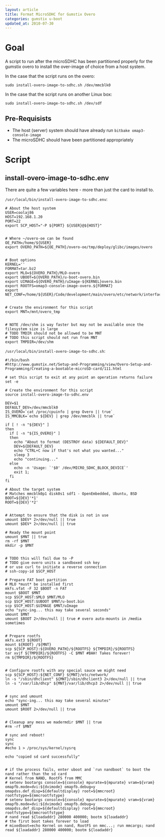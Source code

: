 ```yaml
---
layout: article
title: Format MicroSDHC for Gumstix Overo
categories: gumstix u-boot
updated_at: 2010-07-30
---
```


Goal
====

A script to run after the microSDHC has been partitioned properly for the gumstix overo to install the over-image of choice from a host system.

In the case that the script runs on the overo:

    sudo install-overo-image-to-sdhc.sh /dev/mmcblk0

In the case that the script runs on another Linux box:

    sudo install-overo-image-to-sdhc.sh /dev/sdf


Pre-Requisists
--------------

  * The host (server) system should have already run `bitbake omap3-console-image`
  * The microSDHC should have been partitioned appropriately


Script
======

install-overo-image-to-sdhc.env
-----------

There are quite a few variables here - more than just the card to install to.

`/usr/local/bin/install-overo-image-to-sdhc.env`:

    # About the host system
    USER=coolaj86
    HOST=192.168.1.20
    PORT=22
    export SCP_HOST="-P ${PORT} ${USER}@${HOST}"
    
    
    # Where ~/overo-oe can be found
    OE_PATH=/home/${USER}
    export OVERO_PATH=${OE_PATH}/overo-oe/tmp/deploy/glibc/images/overo
    
    
    # Boot options
    KERNEL=''
    FORMAT=tar.bz2
    export MLO=${OVERO_PATH}/MLO-overo
    export UBOOT=${OVERO_PATH}/u-boot-overo.bin
    export UIMAGE=${OVERO_PATH}/uImage-${KERNEL}overo.bin
    export ROOTFS=omap3-console-image-overo.${FORMAT}
    export NET_CONF=/home/${USER}/Code/development/main/overo/etc/network/interfaces
    
    
    # Create the environment for this script
    export MNT=/mnt/overo_tmp
    
    
    # NOTE /dev/shm is way faster but may not be available once the filesystem size is large
    # TODO TMDIR should not be allowed to be MNT
    # TODO this script should not run from MNT
    export TMPDIR=/dev/shm


`/usr/local/bin/install-overo-image-to-sdhc.sh`:


    #!/bin/bash
    #http://www.gumstix.net/Setup-and-Programming/view/Overo-Setup-and-Programming/Creating-a-bootable-microSD-card/111.html

    # set this script to exit at any point an operation returns failure
    set -e

    # Create the environment for this script
    source install-overo-image-to-sdhc.env

    DEV=$1
    DEFAULT_DEV=/dev/mmcblk0
    IS_OVERO=`cat /proc/cpuinfo | grep Overo || true`
    IS_MMCBLK=`echo ${DEV} | grep /dev/mmcblk || true`

    if [ ! -n "${DEV}" ]
    then
      if [ -n "${IS_OVERO}" ]
      then
        echo "About to format (DESTROY data) ${DEFAULT_DEV}"
        DEV=${DEFAULT_DEV}
        echo "CTRL+C now if that's not what you wanted..."
        sleep 3
        echo "continuing..."
      else
        echo -n 'Usage: `'$0' /dev/MICRO_SDHC_BLOCK_DEVICE`'
        exit 1;
      fi
    fi

    # About the target system
    # Matches mmcblk0p1 disk0s1 sdf1 - OpenEmbedded, Ubuntu, BSD
    BOOT=${DEV}'*1'
    ROOT=${DEV}'*2'


    # Attempt to ensure that the disk is not in use
    umount $DEV* 2>/dev/null || true
    umount $DEV* 2>/dev/null || true

    # Ready the mount point
    umount $MNT || true
    rm -rf $MNT
    mkdir -p $MNT


    # TODO this will fail due to -P
    # TODO give overo units a sandboxed ssh key 
    # or use curl to initiate a reverse connection
    # ssh-copy-id $SCP_HOST

    # Prepare FAT boot partition
    # MLO *must* be installed first
    mkfs.vfat -F 32 $BOOT -n FAT
    mount $BOOT $MNT
    scp $SCP_HOST:$MLO $MNT/MLO
    scp $SCP_HOST:$UBOOT $MNT/u-boot.bin
    scp $SCP_HOST:$UIMAGE $MNT/uImage
    echo "sync-ing... this may take several seconds"
    umount $MNT
    umount $BOOT 2>/dev/null || true # overo auto-mounts in /media sometimes


    # Prepare rootfs
    mkfs.ext3 ${ROOT}
    mount ${ROOT} /${MNT}
    scp ${SCP_HOST}:${OVERO_PATH}/${ROOTFS} ${TMPDIR}/${ROOTFS}
    tar xvjf ${TMPDIR}/${ROOTFS} -C $MNT #BAH! Takes forever!
    rm ${TMPDIR}/${ROOTFS}


    # Configure rootfs with any special sauce we might need
    scp ${SCP_HOST}:${NET_CONF} ${MNT}/etc/network/
    ln -s "/sbin/dhclient" ${MNT}/sbin/dhclient3 2>/dev/null || true
    ln -s "/var/lib/dhcp" ${MNT}/var/lib/dhcp3 2>/dev/null || true


    # sync and umount
    echo "sync-ing... this may take several minutes"
    umount $MNT
    umount $ROOT 2>/dev/null || true


    # Cleanup any mess we madermdir $MNT || true
    #rm -rf $MNT

    # sync and reboot!
    sync
    sync
    #echo 1 > /proc/sys/kernel/sysrq

    echo "copied sd card successfully"


    # if the process fails, enter uboot and `run nandboot` to boot the nand rather than the sd card
    # Kernel from NAND, RootFS from MMC
    # setenv bootargs console=${console} mpurate=${mpurate} vram=${vram} omapfb.mode=dvi:${dvimode} omapfb.debug=y omapdss.def_disp=${defaultdisplay} root=${mmcroot} rootfstype=${mmcrootfstype}
    # setenv bootargs console=${console} mpurate=${mpurate} vram=${vram} omapfb.mode=dvi:${dvimode} omapfb.debug=y omapdss.def_disp=${defaultdisplay} root=${mmcroot} rootfstype=${mmcrootfstype}
    # nand read ${loadaddr} 280000 400000; bootm ${loadaddr}
    # the first boot takes forever to load
    # mixedboot=echo Kernel on nand, RootFS on mmc...; run mmcargs; nand read ${loadaddr} 280000 400000; bootm ${loadaddr}


